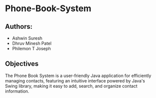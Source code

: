 # Phone-Book-System

## Authors:
  * Ashwin Suresh
  * Dhruv Minesh Patel
  * Philemon T Joseph

## Objectives
The Phone Book System is a user-friendly Java application for efficiently managing contacts, featuring an intuitive interface powered by Java's Swing library, making it easy to add, search, and organize contact information.
